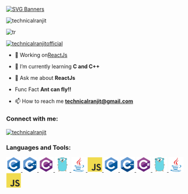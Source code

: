  [![SVG Banners](https://svg-banners.vercel.app/api?type=origin&text1=Ranjit%20Das%20🤠&text2=💖%20Enjoy%20Your%20Day!!!&width=900&height=400)](https://github.com/Akshay090/svg-banners)

<img height="auto" src="https://komarev.com/ghpvc/?username=technicalranjitofficial&label=Profile%20views&color=0e75b6&style=flat" alt="technicalranjit" />

<p align="left"> <img width="900" src="https://readme-jokes.vercel.app/api" alt ="tr"/> </p>

<p align="left"> <a href="https://github.com/ryo-ma/github-profile-trophy"><img src="https://github-profile-trophy.vercel.app/?username=technicalranjitofficial" alt="technicalranjitofficial" /></a> </p>

- 🔭 Working on[ReactJs]()

- 🌱 I’m currently learning **C and C++**

- 💬 Ask me about **ReactJs**

- Func Fact **Ant can fly!!**

- 📫 How to reach me **technicalranjit@gmail.com**

<h3 align="left">Connect with me:</h3> <p align="left"> <a href=https://github.com/ target="blank"><img align="center" src=https://cdn.jsdelivr.net/npm/simple-icons@3.0.1/icons/github.svg alt="technicalranjit" height="30" width="40" /></a> </p>

<h3 align="left">Languages and Tools:</h3> <p align="left"> <a href=https://www.cprogramming.com/ target="_blank" rel="noreferrer"> <img src=https://raw.githubusercontent.com/devicons/devicon/master/icons/c/c-original.svg alt="android" width="40" height="40"/> </a> <a href=https://www.w3schools.com/cpp/ target="_blank" rel="noreferrer"> <img src=https://raw.githubusercontent.com/devicons/devicon/master/icons/cplusplus/cplusplus-original.svg alt="android" width="40" height="40"/> </a> <a href=https://www.w3schools.com/cs/ target="_blank" rel="noreferrer"> <img src=https://raw.githubusercontent.com/devicons/devicon/master/icons/csharp/csharp-original.svg alt="android" width="40" height="40"/> </a> <a href=https://golang.org target="_blank" rel="noreferrer"> <img src=https://raw.githubusercontent.com/devicons/devicon/master/icons/go/go-original.svg alt="android" width="40" height="40"/> </a> <a href=https://www.java.com target="_blank" rel="noreferrer"> <img src=https://raw.githubusercontent.com/devicons/devicon/master/icons/java/java-original.svg alt="android" width="40" height="40"/> </a> <a href=https://developer.mozilla.org/en-US/docs/Web/JavaScript target="_blank" rel="noreferrer"> <img src=https://raw.githubusercontent.com/devicons/devicon/master/icons/javascript/javascript-original.svg alt="android" width="40" height="40"/> </a> <a href=https://www.cprogramming.com/ target="_blank" rel="noreferrer"> <img src=https://raw.githubusercontent.com/devicons/devicon/master/icons/c/c-original.svg alt="android" width="40" height="40"/> </a> <a href=https://www.w3schools.com/cpp/ target="_blank" rel="noreferrer"> <img src=https://raw.githubusercontent.com/devicons/devicon/master/icons/cplusplus/cplusplus-original.svg alt="android" width="40" height="40"/> </a> <a href=https://www.w3schools.com/cs/ target="_blank" rel="noreferrer"> <img src=https://raw.githubusercontent.com/devicons/devicon/master/icons/csharp/csharp-original.svg alt="android" width="40" height="40"/> </a> <a href=https://golang.org target="_blank" rel="noreferrer"> <img src=https://raw.githubusercontent.com/devicons/devicon/master/icons/go/go-original.svg alt="android" width="40" height="40"/> </a> <a href=https://www.java.com target="_blank" rel="noreferrer"> <img src=https://raw.githubusercontent.com/devicons/devicon/master/icons/java/java-original.svg alt="android" width="40" height="40"/> </a> <a href=https://developer.mozilla.org/en-US/docs/Web/JavaScript target="_blank" rel="noreferrer"> <img src=https://raw.githubusercontent.com/devicons/devicon/master/icons/javascript/javascript-original.svg alt="android" width="40" height="40"/> </a> </p>



<img align="left" height="auto" width={900} src="https://github-readme-stats.vercel.app/api?username=technicalranjitofficial&show_icons=true&theme=radical" alt="" />
<img align="left" height="auto" width={650} src="https://github-readme-streak-stats.herokuapp.com/?user=technicalranjitofficial&theme=dark" alt="" />


<img align="right" height="auto" width={250} src="https://github-readme-stats.vercel.app/api/top-langs/?username=technicalranjitofficial&theme=tokyonight" alt="" /> 




